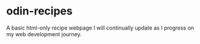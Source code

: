 # odin-recipes

A basic html-only recipe webpage I will continually update as I progress on my web development journey.
